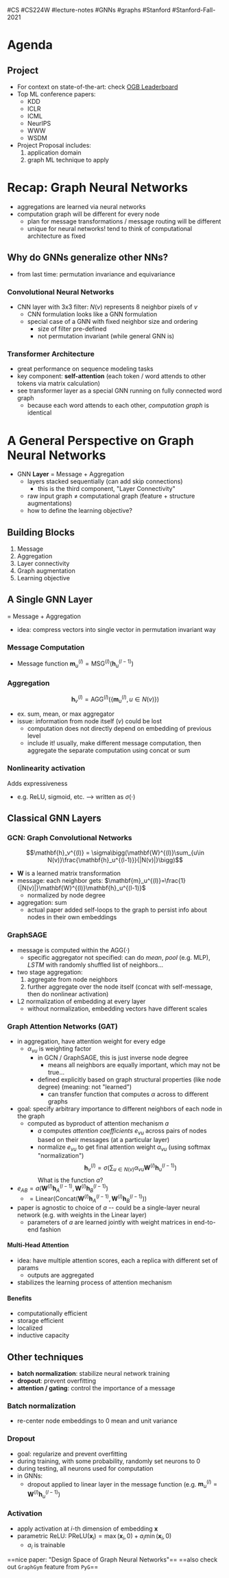 #CS #CS224W #lecture-notes #GNNs #graphs #Stanford #Stanford-Fall-2021 
# Agenda
## Project
- For context on state-of-the-art: check [OGB Leaderboard](https://ogb.stanfordd.edu/docs/leader_overview/)
- Top ML conference papers:
	- KDD
	- ICLR
	- ICML
	- NeurIPS
	- WWW
	- WSDM
- Project Proposal includes:
	1. application domain
	2. graph ML technique to apply

# Recap: Graph Neural Networks
- aggregations are learned via neural networks
- computation graph will be different for every node
	- plan for message transformations / message routing will be different
	- unique for neural networks! tend to think of computational architecture as fixed

## Why do GNNs generalize other NNs?
- from last time: permutation invariance and equivariance

### Convolutional Neural Networks
- CNN layer with 3x3 filter: $N(v)$ represents 8 neighbor pixels of $v$
	- CNN formulation looks like a GNN formulation
	- special case of a GNN with fixed neighbor size and ordering
		- size of filter pre-defined
		- not permutation invariant (while general GNN is)

### Transformer Architecture
- great performance on sequence modeling tasks
- key component: **self-attention** (each token / word attends to other tokens via matrix calculation)
- see transformer layer as a special GNN running on fully connected word graph
	- because each word attends to each other, *computation graph* is identical

# A General Perspective on Graph Neural Networks
- GNN **Layer** = Message + Aggregation
	- layers stacked sequentially (can add skip connections)
		- this is the third component, "Layer Connectivity"
	- raw input graph $\neq$ computational graph (feature + structure augmentations)
	- how to define the learning objective?
## Building Blocks
1. Message
2. Aggregation
3. Layer connectivity
4. Graph augmentation
5. Learning objective

## A Single GNN Layer
= Message + Aggregation
- idea: compress vectors into single vector in permutation invariant way
### Message Computation
- Message function $\mathbf{m}_u^{(l)} = \text{MSG}^{(l)}\big(\mathbf{h}_u^{(l-1)}\big)$

### Aggregation
$$\mathbf{h}_v^{(l)} = \text{AGG}^{(l)}\big(\big\{\mathbf{m}_u^{(l)}, u\in N(v)\big\}\big)$$
- ex. sum, mean, or max aggregator
- issue: information from node itself ($v$) could be lost
	- computation does not directly depend on embedding of previous level
	- include it! usually, make different message computation, then aggregate the separate computation using concat or sum

### Nonlinearity activation
Adds expressiveness
- e.g. ReLU, sigmoid, etc. --> written as $\sigma(\cdot)$

## Classical GNN Layers
### GCN: Graph Convolutional Networks
$$\mathbf{h}_v^{(l)} = \sigma\bigg(\mathbf{W}^{(l)}\sum_{u\in N(v)}\frac{\mathbf{h}_u^{(l-1)}}{|N(v)|}\bigg)$$
- $\mathbf{W}$ is a learned matrix transformation
- message: each neighbor gets: $\mathbf{m}_u^{(l)}=\frac{1}{|N(v)|}\mathbf{W}^{(l)}\mathbf{h}_u^{(l-1)}$
	- normalized by node degree
- aggregation: sum
	- actual paper added self-loops to the graph to persist info about nodes in their own embeddings

### GraphSAGE
- message is computed within the $\text{AGG}(\cdot)$
	- specific aggregator not specified: can do *mean*, *pool* (e.g. MLP), *LSTM* with randomly shuffled list of neighbors...
- two stage aggregation:
	1. aggregate from node neighbors
	2. further aggregate over the node itself (concat with self-message, then do nonlinear activation)
- L2 normalization of embedding at every layer
	- without normalization, embedding vectors have different scales

### Graph Attention Networks (GAT)
- in aggregation, have attention weight for every edge
	- $\alpha_{vu}$ is weighting factor
		- in GCN / GraphSAGE, this is just inverse node degree
			- means all neighbors are equally important, which may not be true...
		- defined explicitly based on graph structural properties (like node degree) (meaning: not "learned")
			- can transfer function that computes $\alpha$ across to different graphs
- goal: specify arbitrary importance to different neighbors of each node in the graph
	- computed as byproduct of attention mechanism $a$
		- $a$ computes *attention coefficients* $e_{vu}$ across pairs of nodes based on their messages (at a particular layer)
		- normalize $e_{vu}$ to get final attention weight $\alpha_{vu}$ (using softmax "normalization")
$$\mathbf{h}_v^{(l)} = \sigma\big(\sum_{u\in N(v)}\alpha_{vu}\mathbf{W}^{(l)}\mathbf{h}_u^{(l-1)}\big)$$
What is the function $a$?
- $e_{AB}=a(\mathbf{W}^{(l)}\mathbf{h}_A^{(l-1)}, \mathbf{W}^{(l)}\mathbf{h}_B^{(l-1)})$
	- $=\text{Linear}(\text{Concat}(\mathbf{W}^{(l)}\mathbf{h}_A^{(l-1)}, \mathbf{W}^{(l)}\mathbf{h}_B^{(l-1)}))$
- paper is agnostic to choice of $a$ -- could be a single-layer neural network (e.g. with weights in the Linear layer)
	- parameters of $a$ are learned jointly with weight matrices in end-to-end fashion

#### Multi-Head Attention
- idea: have multiple attention scores, each a replica with different set of params
	- outputs are aggregated
- stabilizes the learning process of attention mechanism

#### Benefits
- computationally efficient
- storage efficient
- localized
- inductive capacity

## Other techniques
- **batch normalization**: stabilize neural network training
- **dropout**: prevent overfitting
- **attention / gating**: control the importance of a message

### Batch normalization
- re-center node embeddings to 0 mean and unit variance

### Dropout
- goal: regularize and prevent overfitting
- during training, with some probability, randomly set neurons to 0
- during testing, all neurons used for computation
- in GNNs:
	- dropout applied to linear layer in the message function (e.g. $\mathbf{m}_u^{(l)} = \mathbf{W}^{(l)}\mathbf{h}_u^{(l-1)}$)

### Activation
- apply activation at $i$-th dimension of embedding $\mathbf{x}$
- parametric ReLU: $\text{PReLU}(\mathbf{x}_i)=\max(\mathbf{x}_i, 0)+a_i\min(\mathbf{x}_i, 0)$
	- $a_i$ is trainable

==nice paper: "Design Space of Graph Neural Networks"==
==also check out `GraphGym` feature from `PyG`==